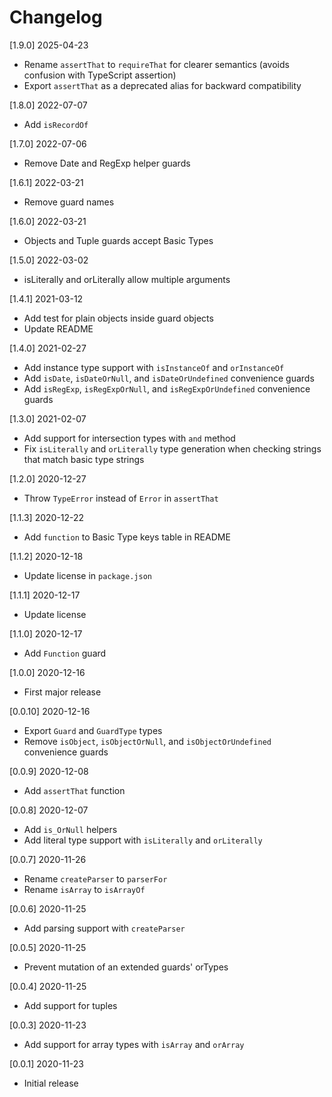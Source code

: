 # Changelog

[1.9.0] 2025-04-23

- Rename `assertThat` to `requireThat` for clearer semantics (avoids confusion with TypeScript assertion)
- Export `assertThat` as a deprecated alias for backward compatibility

[1.8.0] 2022-07-07

- Add `isRecordOf`

[1.7.0] 2022-07-06

- Remove Date and RegExp helper guards

[1.6.1] 2022-03-21

- Remove guard names

[1.6.0] 2022-03-21

- Objects and Tuple guards accept Basic Types

[1.5.0] 2022-03-02

- isLiterally and orLiterally allow multiple arguments

[1.4.1] 2021-03-12

- Add test for plain objects inside guard objects
- Update README

[1.4.0] 2021-02-27

- Add instance type support with `isInstanceOf` and `orInstanceOf`
- Add `isDate`, `isDateOrNull`, and `isDateOrUndefined` convenience guards
- Add `isRegExp`, `isRegExpOrNull`, and `isRegExpOrUndefined` convenience guards

[1.3.0] 2021-02-07

- Add support for intersection types with `and` method
- Fix `isLiterally` and `orLiterally` type generation when checking strings that match basic type strings

[1.2.0] 2020-12-27

- Throw `TypeError` instead of `Error` in `assertThat`

[1.1.3] 2020-12-22

- Add `function` to Basic Type keys table in README

[1.1.2] 2020-12-18

- Update license in `package.json`

[1.1.1] 2020-12-17

- Update license

[1.1.0] 2020-12-17

- Add `Function` guard

[1.0.0] 2020-12-16

- First major release

[0.0.10] 2020-12-16

- Export `Guard` and `GuardType` types
- Remove `isObject`, `isObjectOrNull`, and `isObjectOrUndefined` convenience guards

[0.0.9] 2020-12-08

- Add `assertThat` function

[0.0.8] 2020-12-07

- Add `is_OrNull` helpers
- Add literal type support with `isLiterally` and `orLiterally`

[0.0.7] 2020-11-26

- Rename `createParser` to `parserFor`
- Rename `isArray` to `isArrayOf`

[0.0.6] 2020-11-25

- Add parsing support with `createParser`

[0.0.5] 2020-11-25

- Prevent mutation of an extended guards' orTypes

[0.0.4] 2020-11-25

- Add support for tuples

[0.0.3] 2020-11-23

- Add support for array types with `isArray` and `orArray`

[0.0.1] 2020-11-23

- Initial release
